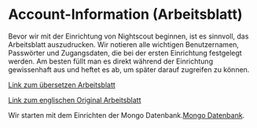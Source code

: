 # Account-Information (Arbeitsblatt)

Bevor wir mit der Einrichtung von Nightscout beginnen, ist es  sinnvoll, das  Arbeitsblatt auszudrucken. Wir  notieren alle wichtigen Benutzernamen,  Passwörter und Zugangsdaten, die bei der ersten Einrichtung festgelegt werden. Am besten füllt man es direkt während der Einrichtung gewissenhaft aus und heftet es ab, um später darauf zugreifen zu können. 


[Link zum übersetzen Arbeitsblatt](https://github.com/LadyViktoria/nightscout_handbuch/raw/master/dokumente/arbeitsblatt.pdf)




[Link zum englischen Original Arbeitsblatt](http://www.nightscout.info/wp-content/uploads/2015/04/Mongo-and-Azure-Account-Information-4-16-15.pdf)


Wir starten mit  dem Einrichten der Mongo Datenbank.[Mongo Datenbank](../nightscout/mongo_db.md).